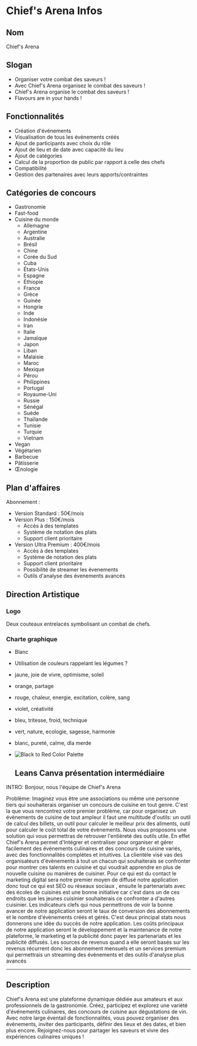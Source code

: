 # Chief's Arena Infos

## Nom
Chief's Arena

## Slogan
-  Organiser votre combat des saveurs !
-  Avec Chief's Arena organisez le combat des saveurs !
-  Chief's Arena organise le combat des saveurs !
- Flavours are in your hands !

## Fonctionnalités
- Création d'événements
- Visualisation de tous les événements créés
- Ajout de participants avec choix du rôle
- Ajout de lieu et de date avec capacité du lieu
- Ajout de catégories
- Calcul de la proportion de public par rapport à celle des chefs
- Compatibilité
- Gestion des partenaires avec leurs apports/contraintes

## Catégories de concours
- Gastronomie
- Fast-food
- Cuisine du monde
  - Allemagne
  - Argentine
  - Australie
  - Brésil
  - Chine
  - Corée du Sud
  - Cuba
  - États-Unis
  - Espagne
  - Éthiopie
  - France
  - Grèce
  - Guinée
  - Hongrie
  - Inde
  - Indonésie
  - Iran
  - Italie
  - Jamaïque
  - Japon
  - Liban
  - Malaisie
  - Maroc
  - Mexique
  - Pérou
  - Philippines
  - Portugal
  - Royaume-Uni
  - Russie
  - Sénégal
  - Suède
  - Thaïlande
  - Tunisie
  - Turquie
  - Vietnam
- Vegan
- Végétarien
- Barbecue
- Pâtisserie
- Œnologie

## Plan d'affaires
Abonnement :
- Version Standard : 50€/mois
- Version Plus : 150€/mois
  - Accès à des templates
  - Système de notation des plats
  - Support client prioritaire
- Version Ultra Premium : 400€/mois
  - Accès à des templates
  - Système de notation des plats
  - Support client prioritaire
  - Possibilité de streamer les évenements
  - Outils d'analyse des évenements avancés

## Direction Artistique
### Logo
Deux couteaux entrelacés symbolisant un combat de chefs.

### Charte graphique
- Blanc
- Utilisation de couleurs rappelant les légumes ?
- jaune, joie de vivre, optimisme, soleil
- orange, partage
- rouge, chaleur, energie, excitation, colère, sang
- violet, créativité
- bleu, tritesse, froid, technique
- vert, nature, ecologie, sagesse, harmonie
- blanc, pureté, calme, dla merde
- ![Black to Red Color Palette](https://github.com/hugo-brb/Chief-s-Arena/assets/156188643/aaff91e1-5e55-4216-88d0-630991387121)






   ## Leans Canva présentation intermédiaire
  
INTRO:
Bonjour, nous l'équipe de Chief's Arena


Problème: 
Imaginez vous être une associations ou même une personne tiers qui souhaiterais organiser un concours  de cuisine en tout genre. C'est la que vous rencontrez votre premier problème, car pour organisez un évènements de cuisine de tout ampleur il faut une multitude d'outils: un outil de calcul des billets, un outil pour calculer le meilleur prix des aliments, outil pour calculer le coût total de votre évènements. Nous vous proposons une solution qui vous permettras de retrouver l'entièreté des outils utile. En effet Chief's Arena permet d'Intégrer et centraliser pour organiser et gérer facilement des événements culinaires et des concours de cuisine variés, avec des fonctionnalités complètes et intuitives. La clientèle visé vas des organisateurs d'évènements à tout un chacun qui souhaiterais se confronter pour montrer ces talents en cuisine et qui voudrait apprendre en plus de nouvelle cuisine ou manières de cuisiner. Pour ce qui est du contact le marketing digital sera notre premier moyen de diffusé notre application donc tout ce qui est SEO ou réseaux sociaux , ensuite le partenariats avec des écoles de cuisines est une bonne initiative car c'est dans un de ces endroits que les jeunes cuisinier souhaiterais ce confronter a d'autres cuisinier. Les  indicateurs clefs qui nous permettrons de voir la bonne avancer de notre application seront le taux de conversion des abonnements et le nombre d'évènements créés et gérés. C'est deux principal stats nous donnerons une idée du succès de notre application. Les coûts principaux de notre application seront le développement et la maintenance de notre plateforme, le marketing et la publicité donc payer les partenariats et les publicité diffusés. Les sources de revenus quand a elle seront basés sur les revenus récurrent donc les abonnement mensuels et un services premium qui permettrais un streaming des évènements et des outils d'analyse plus avancés


---



## Description
Chief's Arena est une plateforme dynamique dédiée aux amateurs et aux professionnels de la gastronomie. Créez, participez et explorez une variété d'événements culinaires, des concours de cuisine aux dégustations de vin. Avec notre large éventail de fonctionnalités, vous pouvez organiser des événements, inviter des participants, définir des lieux et des dates, et bien plus encore. Rejoignez-nous pour partager les saveurs et vivre des expériences culinaires uniques !
